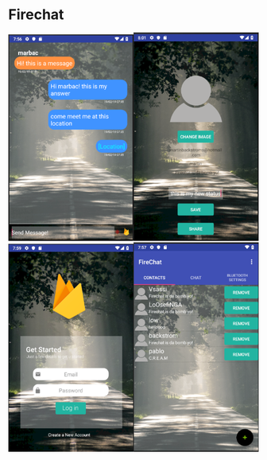 # Firechat
<img src="images/firechat_chat.PNG" width=50% height=50%><img src="images/firechat_profilesettings.PNG" width=50% height=50%>
<img src="images/firechat_login.png" width=50% height=50%><img src="images/firechat_contacts.PNG" width=50% height=50%>
